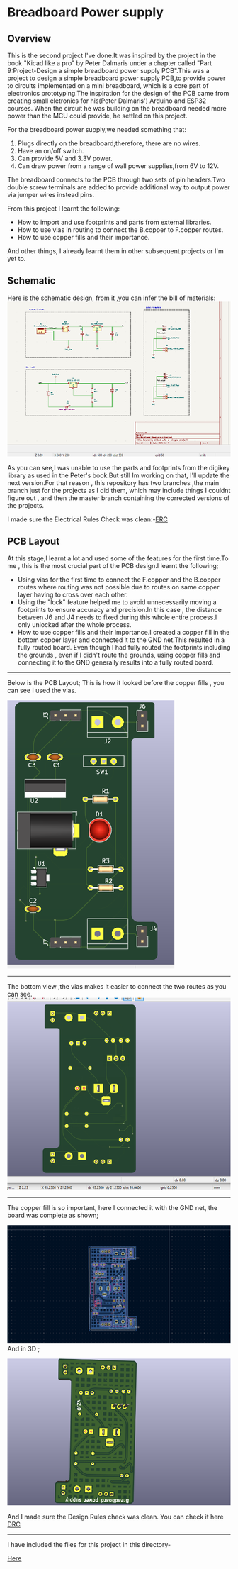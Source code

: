 # Breadboard Power supply
## Overview
This is the second project I've done.It was inspired by the project in the book "Kicad like a pro" by Peter Dalmaris under a chapter called "Part 9:Project-Design a simple breadboard power supply PCB".This was a project to design a simple breadboard power supply PCB,to provide power to circuits implemented on a mini breadboard, which is a core part of electronics prototyping.The inspiration for the design of the PCB came from creating small eletronics for his(Peter Dalmaris') Arduino and ESP32 courses. When the circuit he was building on the breadboard needed more power than the MCU could provide, he settled on this project.

 For the breadboard power supply,we needed something that:
 1. Plugs directly on the breadboard;therefore, there are no wires.
 2. Have an on/off switch.
 3. Can provide 5V and 3.3V power.
 4. Can draw power from a range of wall power supplies,from 6V to 12V.

 The breadboard connects to the PCB through two sets of pin headers.Two double screw terminals are added to provide additional way to output power via jumper wires instead pins.

 From this project I learnt the following: 
 - How to import and use footprints and parts from external libraries.
 - How to use vias in routing to connect the B.copper to F.copper routes.
 - How to use copper fills and their importance.

 And other things, I already learnt them in other subsequent projects or I'm yet to.
## Schematic
Here is the schematic design, from it ,you can infer the bill of materials:
![Schematic design](https://github.com/plochoidysis-ojwege/PCB-design-Projects/blob/main/Learning%20and%20desmistifyng%20KiCad%20first/KiCAD%20like%20a%20pro%201/Prj%202%20-%20Breadboard%20Power%20Supply/Photos/Schematic.png)

As you can see,I was unable to use the parts and footprints from the digikey library as used in the Peter's book.But still Im working on that, I'll update the next version.For that reason , this repository has two branches ,the main branch just for the projects as I did them, which may include things I couldnt figure out , and then the master branch containing the corrected versions of the projects.

I made sure the Electrical Rules Check was clean:-[ERC](https://github.com/plochoidysis-ojwege/PCB-design-Projects/blob/main/Learning%20and%20desmistifyng%20KiCad%20first/KiCAD%20like%20a%20pro%201/Prj%202%20-%20Breadboard%20Power%20Supply/Breadboard%20Power%20supply/ERC.rpt)

 ## PCB Layout 
 At this stage,I learnt a lot and used some of the features for the first time.To me , this is the most crucial part of the PCB design.I learnt the following;
 - Using vias for the first time to connect the F.copper and the B.copper routes where routing was not possible due to routes on same copper layer having to cross over each other.
 - Using the "lock" feature helped me to avoid unnecessarily moving a footprints to ensure accuracy and precision.In this case , the distance between J6 and J4 needs to fixed during this whole entire process.I only unlocked after the whole process.
 - How to use copper fills and their importance.I created a 
copper fill in the bottom copper layer and connected it to the GND net.This resulted in a fully routed board. Even though I had fully routed the footprints including the grounds , even if I  didn't route the grounds, using copper fills and connecting it to the GND generally results into a fully routed board.
---
Below is the PCB Layout;
This is how it looked before the copper fills , you can see I used the vias.

![PCB front view](https://github.com/plochoidysis-ojwege/PCB-design-Projects/blob/main/Learning%20and%20desmistifyng%20KiCad%20first/KiCAD%20like%20a%20pro%201/Prj%202%20-%20Breadboard%20Power%20Supply/Photos/front%20view-b4%20copper%20fill.png)

---
The bottom view ,the vias makes it easier to connect the two routes as you can see.
![PCB bottom view](https://github.com/plochoidysis-ojwege/PCB-design-Projects/blob/main/Learning%20and%20desmistifyng%20KiCad%20first/KiCAD%20like%20a%20pro%201/Prj%202%20-%20Breadboard%20Power%20Supply/Photos/back%20view-b4%20copper%20fill.png)

---
The copper fill is so important, here I connected it with the GND net, the board was complete as shown;

![PCB after the routing complete](https://github.com/plochoidysis-ojwege/PCB-design-Projects/blob/main/Learning%20and%20desmistifyng%20KiCad%20first/KiCAD%20like%20a%20pro%201/Prj%202%20-%20Breadboard%20Power%20Supply/Photos/after%20the%20hatch(copper%20fill%20the%20bottom).png)
 And in 3D ;

 ![3D after hatch](https://github.com/plochoidysis-ojwege/PCB-design-Projects/blob/main/Learning%20and%20desmistifyng%20KiCad%20first/KiCAD%20like%20a%20pro%201/Prj%202%20-%20Breadboard%20Power%20Supply/Photos/back%20view%203D%20%20after%20copper%20fill.png)

 And I made sure the Design Rules check was clean. You can check it here
 [DRC](https://github.com/plochoidysis-ojwege/PCB-design-Projects/blob/main/Learning%20and%20desmistifyng%20KiCad%20first/KiCAD%20like%20a%20pro%201/Prj%202%20-%20Breadboard%20Power%20Supply/Breadboard%20Power%20supply/DRC.rpt)

 ---
 I have included the files for this project in this directory-

[Here](https://github.com/plochoidysis-ojwege/PCB-design-Projects/tree/main/Learning%20and%20desmistifyng%20KiCad%20first/KiCAD%20like%20a%20pro%201/Prj%202%20-%20Breadboard%20Power%20Supply/Breadboard%20Power%20supply)
